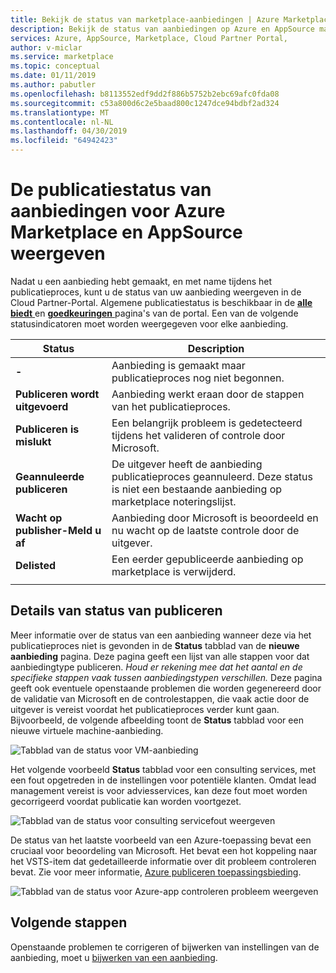 ```yaml
---
title: Bekijk de status van marketplace-aanbiedingen | Azure Marketplace
description: Bekijk de status van aanbiedingen op Azure en AppSource marktplaatsen, met behulp van de Cloud Partner-Portal
services: Azure, AppSource, Marketplace, Cloud Partner Portal,
author: v-miclar
ms.service: marketplace
ms.topic: conceptual
ms.date: 01/11/2019
ms.author: pabutler
ms.openlocfilehash: b8113552edf9dd2f886b5752b2ebc69afc0fda08
ms.sourcegitcommit: c53a800d6c2e5baad800c1247dce94bdbf2ad324
ms.translationtype: MT
ms.contentlocale: nl-NL
ms.lasthandoff: 04/30/2019
ms.locfileid: "64942423"
---
```

# <a name="view-the-publishing-status-of-azure-marketplace-and-appsource-offers"></a>De publicatiestatus van aanbiedingen voor Azure Marketplace en AppSource weergeven

Nadat u een aanbieding hebt gemaakt, en met name tijdens het publicatieproces, kunt u de status van uw aanbieding weergeven in de Cloud Partner-Portal.  Algemene publicatiestatus is beschikbaar in de [ **alle biedt** ](../portal-tour/cpp-all-offers-page.md) en [ **goedkeuringen** ](../portal-tour/cpp-approvals-page.md) pagina's van de portal.  Een van de volgende statusindicatoren moet worden weergegeven voor elke aanbieding.  

|            Status              |   Description                                                           |
|            ------              |   -----------                                                           |
| **-**                          | Aanbieding is gemaakt maar publicatieproces nog niet begonnen.            |
| **Publiceren wordt uitgevoerd**        | Aanbieding werkt eraan door de stappen van het publicatieproces.   |
| **Publiceren is mislukt**             | Een belangrijk probleem is gedetecteerd tijdens het valideren of controle door Microsoft. |
| **Geannuleerde publiceren**           | De uitgever heeft de aanbieding publicatieproces geannuleerd.  Deze status is niet een bestaande aanbieding op marketplace noteringslijst. | 
| **Wacht op publisher-Meld u af** | Aanbieding door Microsoft is beoordeeld en nu wacht op de laatste controle door de uitgever. |
| **Delisted**                   | Een eerder gepubliceerde aanbieding op marketplace is verwijderd.      | 
|  |  |


## <a name="publishing-status-details"></a>Details van status van publiceren 

Meer informatie over de status van een aanbieding wanneer deze via het publicatieproces niet is gevonden in de **Status** tabblad van de **nieuwe aanbieding** pagina.  Deze pagina geeft een lijst van alle stappen voor dat aanbiedingtype publiceren.  *Houd er rekening mee dat het aantal en de specifieke stappen vaak tussen aanbiedingstypen verschillen.*  Deze pagina geeft ook eventuele openstaande problemen die worden gegenereerd door de validatie van Microsoft en de controlestappen, die vaak actie door de uitgever is vereist voordat het publicatieproces verder kunt gaan.  Bijvoorbeeld, de volgende afbeelding toont de **Status** tabblad voor een nieuwe virtuele machine-aanbieding. 

![Tabblad van de status voor VM-aanbieding](./media/vm-offer-pub-steps1.png)

Het volgende voorbeeld **Status** tabblad voor een consulting services, met een fout opgetreden in de instellingen voor potentiële klanten.  Omdat lead management vereist is voor adviesservices, kan deze fout moet worden gecorrigeerd voordat publicatie kan worden voortgezet.

![Tabblad van de status voor consulting servicefout weergeven](./media/consulting-service-error.png)

De status van het laatste voorbeeld van een Azure-toepassing bevat een cruciaal voor beoordeling van Microsoft.  Het bevat een hot koppeling naar het VSTS-item dat gedetailleerde informatie over dit probleem controleren bevat.  Zie voor meer informatie, [Azure publiceren toepassingsbieding](cpp-publish-offer.md).

![Tabblad van de status voor Azure-app controleren probleem weergeven](../azure-applications/media/status-tab-ms-review.png)


## <a name="next-steps"></a>Volgende stappen

Openstaande problemen te corrigeren of bijwerken van instellingen van de aanbieding, moet u [bijwerken van een aanbieding](./cpp-update-offer.md). 
